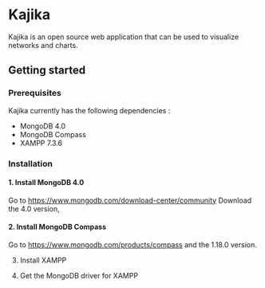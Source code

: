 # Kajika
Kajika is an open source web application that can be used to visualize networks and charts. 

## Getting started
  ### Prerequisites
Kajika currently has the following dependencies :
* MongoDB 4.0
* MongoDB Compass
* XAMPP 7.3.6

 ### Installation 
 #### 1. Install MongoDB 4.0
 Go to https://www.mongodb.com/download-center/community 
 Download the 4.0 version, 
 
 #### 2. Install MongoDB Compass
 Go to https://www.mongodb.com/products/compass and the 1.18.0 version.
 
 3. Install XAMPP
 
 4. Get the MongoDB driver for XAMPP
 
 
 
 
 
 
 
 



